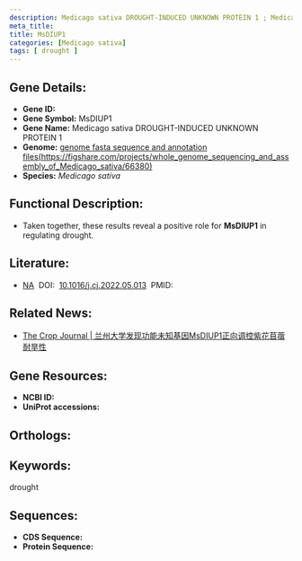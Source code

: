 ```yaml
---
description: Medicago sativa DROUGHT-INDUCED UNKNOWN PROTEIN 1 ; Medicago sativa
meta_title:
title: MsDIUP1
categories: [Medicago sativa]
tags: [ drought ]
---
```


## Gene Details:
- **Gene ID:**	[]()
- **Gene Symbol:** MsDIUP1
- **Gene Name:** Medicago sativa DROUGHT-INDUCED UNKNOWN PROTEIN 1
- **Genome:** [genome fasta sequence and annotation files(https://figshare.com/projects/whole_genome_sequencing_and_assembly_of_Medicago_sativa/66380)]()
- **Species:** *Medicago sativa*

## Functional Description:
   - Taken together, these results reveal a positive role for **MsDIUP1** in regulating drought.

## Literature:
   - [NA]( https://www.sciencedirect.com/science/article/pii/S2214514122001374)&nbsp;&nbsp;DOI:&nbsp;&nbsp;[10.1016/j.cj.2022.05.013](https://www.sciencedirect.com/science/article/pii/S2214514122001374)&nbsp;&nbsp;PMID:&nbsp;&nbsp;[](https://pubmed.ncbi.nlm.nih.gov//)

## Related News:
   - [The Crop Journal | 兰州大学发现功能未知基因MsDIUP1正向调控紫花苜蓿耐旱性](https://mp.weixin.qq.com/s?__biz=Mzg3MDEwNDEyMg==&mid=2247533797&idx=5&sn=4079d070685ec0e566ea3c4b016a6722&chksm=ce90e9b0f9e760a6dde42eb6f789ba96bf5a676101efaac0d1c20775c59bcc8ab2e30a169a71&scene=27#wechat_redirect)

## Gene Resources:
- **NCBI ID:** [](https://www.ncbi.nlm.nih.gov/gene/?term=)
- **UniProt accessions:** [](https://www.uniprot.org/uniprotkb//entry)

## Orthologs:


## Keywords:
drought

## Sequences:
- **CDS Sequence:**
- **Protein Sequence:**

